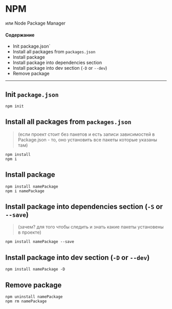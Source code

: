 # NPM
или Node Package Manager

#### Содержание 
* Init package.json`
* Install all packages from `packages.json`
* Install package
* Install package into dependencies section
* Install package into dev section (`-D` or `--dev`)
* Remove package

--- 

## Init `package.json`
```
npm init
```                        
               
## Install all packages from `packages.json`
> (если проект стоит без пакетов и есть записи зависимостей в Package.json - то, оно установить все пакеты которые указаны там)

```
npm install 
npm i
```                
            
## Install package
```
npm install namePackage
npm i namePackage

```        
      
## Install package into dependencies section (`-S` or `--save`)
> (зачем? для того чтобы следить и знать какие пакеты установены в проекте)

```
npm install namePackage --save
```      

## Install package into dev section (`-D` or `--dev`)
```
npm install namePackage -D
```    
        
## Remove package
```
npm uninstall namePackage
npm rm namePackage
```
